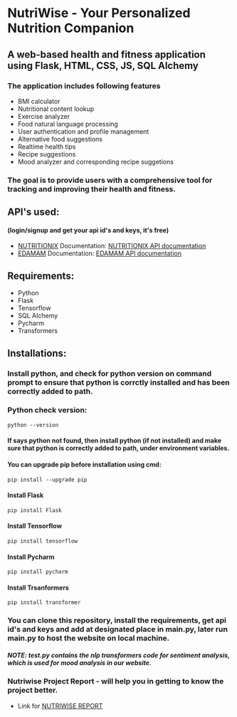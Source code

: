 # NutriWise - Your Personalized Nutrition Companion
## A web-based health and fitness application using **Flask, HTML, CSS, JS, SQL Alchemy**
### The application includes following features
+ BMI calculator
+ Nutritional content lookup
+ Exercise analyzer
+ Food natural language processing
+ User authentication and profile management 
+ Alternative food suggestions
+ Realtime health tips
+ Recipe suggestions
+ Mood analyzer and corresponding recipe suggetions
### The goal is to provide users with a comprehensive tool for tracking and improving their health and fitness.
## API's used:
#### (login/signup and get your api id's and keys, it's free)
+ [NUTRITIONIX](https://www.nutritionix.com/business/api)
Documentation: [NUTRITIONIX API documentation](https://docs.google.com/document/d/1_q-K-ObMTZvO0qUEAxROrN3bwMujwAN25sLHwJzliK0/edit#heading=h.73n49tgew66c)
+ [EDAMAM](https://www.edamam.com/)
Documentation: [EDAMAM API documentation](https://developer.edamam.com/edamam-docs-nutrition-api)

## Requirements:
+ Python
+ Flask
+ Tensorflow
+ SQL Alchemy
+ Pycharm
+ Transformers

## Installations:
### Install python, and check for python version on command prompt to ensure that python is corrctly installed and has been correctly added to path.
### Python check version: 
```python --version```
#### If says python not found, then install python (if not installed) and make sure that python is correctly added to path, under environment variables.
#### You can upgrade pip before installation using cmd:
```pip install --upgrade pip```
#### Install Flask
```pip install Flask```
#### Install Tensorflow
```pip install tensorflow```
#### Install Pycharm
```pip install pycharm```
#### Install Trsanformers
```pip install transformer ```

### You can clone this repository, install the requirements, get api id's and keys and add at designated place in main.py, later run main.py to host the website on local machine.

##### NOTE: test.py contains the nlp transformers code for sentiment analysis, which is used for mood analysis in our website.
 
### Nutriwise Project Report - will help you in getting to know the project better.
+ Link for [NUTRIWISE REPORT](https://docs.google.com/document/d/18zQtsFEqMVgc0tjpWX5bT8t1bDvzpmDX/edit?usp=drive_link&ouid=101026258092539715926&rtpof=true&sd=true)
